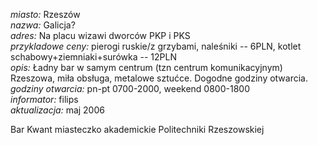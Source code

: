 *miasto:*  Rzeszów    <br/>
*nazwa:*  Galicja?   <br/>
*adres:*  Na placu wizawi dworców PKP i PKS   <br/>
*przykladowe ceny:*  pierogi ruskie/z grzybami, naleśniki -- 6PLN, kotlet schabowy+ziemniaki+surówka -- 12PLN <br/>
*opis:*  Ładny bar w samym centrum (tzn centrum komunikacyjnym) Rzeszowa, miła obsługa, metalowe sztućce. Dogodne godziny otwarcia.  <br/>
*godziny otwarcia:*  pn-pt 0700-2000, weekend 0800-1800  <br/>
*informator:*  filips   <br/>
*aktualizacja:*  maj 2006   <br/>

Bar Kwant
miasteczko akademickie Politechniki Rzeszowskiej

